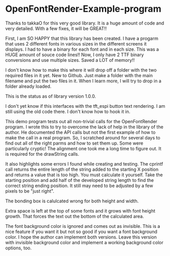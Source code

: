 # OpenFontRender-Example-program

Thanks to takkaO for this very good library.  It is a huge amount of code and very detailed.  With a few fixes, it will be GREAT!!

First, I am SO HAPPY that this library has been created.  I have a progarm that uses 2 different fonts in various sizes in the different screens it displays.  I had to have a binary for each font and in each size.  This was a HUGE amount of souce code lines!!  Now, I only have 2 TTF binary conversions and use multiple sizes.  Saved a LOT of memory!!

I don't know how to make this where it will drop off a folder with the two required files in it yet.  New to Github.  Just make a folder with the main filename and put the two files in it.  When I learn more, I will try to drop in a folder already loaded.

This is the status as of library version 1.0.0.

I don't yet know if this interfaces with the tft_espi button text rendering.  I am still using the old code there.  I don't know how to hook it in.

This demo program tests out all non-trivial calls for the OpenFontRender program.  I wrote this to try to overcome the lack of help in the library of the author.  He documented the API calls but not the first example of how to make the call in a real program.  So, I scratched around for several days to find out all of the right parms and how to set them up.  Some were particularly cryptic!  The alignment one took me a long time to figure out.  It is required for the drawString calls.

It also highlights some errors I found while creating and testing.  The cprintf call returns the entire length of the string added to the starting X position and returns a value that is too high.  You must calculate it yourself.  Take the starting position and add half of the developed string length to find the correct string ending position.  It still may need to be adjusted by a few pixels to be "just right".

The bonding box is calulcated wrong for both height and width.

Extra space is left at the top of some fonts and it grows with font height growth.  That forces the text out the bottom of the calculated area.

The font background color is ignored and comes out as invisible.  This is a nice feature if you want it but not so good if you want a font background color.  I hope the author can implement both versions.  Leave this version with invisible background color and implement a working background color options, too.
